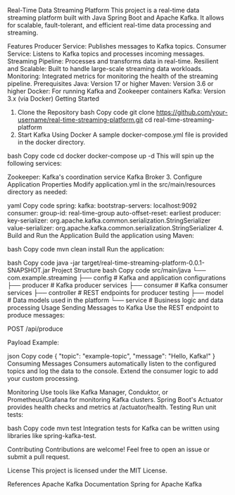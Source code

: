 Real-Time Data Streaming Platform
This project is a real-time data streaming platform built with Java Spring Boot and Apache Kafka. It allows for scalable, fault-tolerant, and efficient real-time data processing and streaming.

Features
Producer Service: Publishes messages to Kafka topics.
Consumer Service: Listens to Kafka topics and processes incoming messages.
Streaming Pipeline: Processes and transforms data in real-time.
Resilient and Scalable: Built to handle large-scale streaming data workloads.
Monitoring: Integrated metrics for monitoring the health of the streaming pipeline.
Prerequisites
Java: Version 17 or higher
Maven: Version 3.6 or higher
Docker: For running Kafka and Zookeeper containers
Kafka: Version 3.x (via Docker)
Getting Started
1. Clone the Repository
bash
Copy code
git clone https://github.com/your-username/real-time-streaming-platform.git
cd real-time-streaming-platform
2. Start Kafka Using Docker
A sample docker-compose.yml file is provided in the docker directory.

bash
Copy code
cd docker
docker-compose up -d
This will spin up the following services:

Zookeeper: Kafka's coordination service
Kafka Broker
3. Configure Application Properties
Modify application.yml in the src/main/resources directory as needed:

yaml
Copy code
spring:
  kafka:
    bootstrap-servers: localhost:9092
    consumer:
      group-id: real-time-group
      auto-offset-reset: earliest
    producer:
      key-serializer: org.apache.kafka.common.serialization.StringSerializer
      value-serializer: org.apache.kafka.common.serialization.StringSerializer
4. Build and Run the Application
Build the application using Maven:

bash
Copy code
mvn clean install
Run the application:

bash
Copy code
java -jar target/real-time-streaming-platform-0.0.1-SNAPSHOT.jar
Project Structure
bash
Copy code
src/main/java
└── com.example.streaming
    ├── config          # Kafka and application configurations
    ├── producer        # Kafka producer services
    ├── consumer        # Kafka consumer services
    ├── controller      # REST endpoints for producer testing
    ├── model           # Data models used in the platform
    └── service         # Business logic and data processing
Usage
Sending Messages to Kafka
Use the REST endpoint to produce messages:

POST /api/produce

Payload Example:

json
Copy code
{
  "topic": "example-topic",
  "message": "Hello, Kafka!"
}
Consuming Messages
Consumers automatically listen to the configured topics and log the data to the console. Extend the consumer logic to add your custom processing.

Monitoring
Use tools like Kafka Manager, Conduktor, or Prometheus/Grafana for monitoring Kafka clusters.
Spring Boot's Actuator provides health checks and metrics at /actuator/health.
Testing
Run unit tests:

bash
Copy code
mvn test
Integration tests for Kafka can be written using libraries like spring-kafka-test.

Contributing
Contributions are welcome! Feel free to open an issue or submit a pull request.

License
This project is licensed under the MIT License.

References
Apache Kafka Documentation
Spring for Apache Kafka

